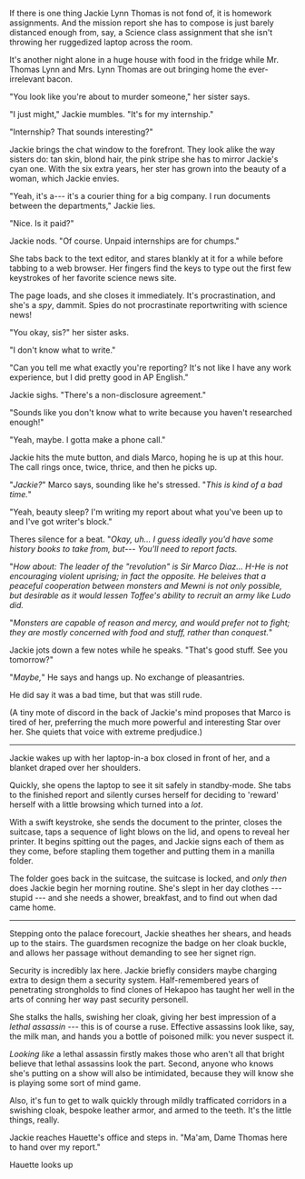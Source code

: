 If there is one thing Jackie Lynn Thomas is not fond of, it is homework assignments.
And the mission report she has to compose is just barely distanced enough from, say,
a Science class assignment that she isn't throwing her ruggedized laptop across the room.

It's another night alone in a huge house with food in the fridge while Mr. Thomas Lynn and
Mrs. Lynn Thomas are out bringing home the ever-irrelevant bacon.

"You look like you're about to murder someone," her sister says.

"I just might," Jackie mumbles. "It's for my internship."

"Internship? That sounds interesting?"

Jackie brings the chat window to the forefront. They look alike the way sisters do:
tan skin, blond hair, the pink stripe she has to mirror Jackie's cyan one.
With the six extra years, her ster has grown into the beauty
of a woman, which Jackie envies.

"Yeah, it's a--- it's a courier thing for a big company. I run documents between the
departments," Jackie lies.

"Nice. Is it paid?"

Jackie nods. "Of course. Unpaid internships are for chumps."

She tabs back to the text editor, and stares blankly at it for a while before
tabbing to a web browser. Her fingers find the keys to type out the first few
keystrokes of her favorite science news site.

The page loads, and she closes it immediately. It's procrastination, and she's
a _spy_, dammit. Spies do not procrastinate reportwriting with science news!

"You okay, sis?" her sister asks.

"I don't know what to write."

"Can you tell me what exactly you're reporting? It's not like I have any work
experience, but I did pretty good in AP English."

Jackie sighs. "There's a non-disclosure agreement."

"Sounds like you don't know what to write because you haven't researched enough!"

"Yeah, maybe. I gotta make a phone call."

Jackie hits the mute button, and dials Marco, hoping he is up at this hour. The call
rings once, twice, thrice, and then he picks up.

"_Jackie?_" Marco says, sounding like he's stressed. "_This is kind of a bad time._"

"Yeah, beauty sleep? I'm writing my report about what you've been up to and I've
got writer's block."

Theres silence for a beat. "_Okay, uh... I guess ideally you'd have some
history books to take from, but--- You'll need to report facts._

"_How about: The leader of the "revolution" is Sir Marco Diaz... H-_He_ is not 
encouraging violent uprising; in fact the opposite. He beleives that a peaceful
cooperation between monsters and Mewni is not only possible, but desirable as it
would lessen Toffee's ability to recruit an army like Ludo did._

"_Monsters are capable of reason and mercy, and would prefer not to fight; they
are mostly concerned with food and stuff, rather than conquest._"

Jackie jots down a few notes while he speaks. "That's good stuff. See you tomorrow?"

"_Maybe,_" He says and hangs up. No exchange of pleasantries.

He did say it was a bad time, but that was still rude.

(A tiny mote of discord in the back of Jackie's mind proposes that Marco is tired of
her, preferring the much more powerful and interesting Star over her. She quiets that
voice with extreme predjudice.)

----

Jackie wakes up with her laptop-in-a box closed in front of her, and a blanket draped
over her shoulders.

Quickly, she opens the laptop to see it sit safely in standby-mode. She tabs to the 
finished report and silently curses herself for deciding to 'reward' herself with a little
browsing which turned into a _lot_.

With a swift keystroke, she sends the document to the printer, closes the suitcase, taps
a sequence of light blows on the lid, and opens to reveal her printer. It begins spitting
out the pages, and Jackie signs each of them as they come, before stapling them together
and putting them in a manilla folder.

The folder goes back in the suitcase, the suitcase is locked, and _only then_ does Jackie
begin her morning routine. She's slept in her day clothes --- stupid --- and she needs a shower,
breakfast, and to find out when dad came home.

----

Stepping onto the palace forecourt, Jackie sheathes her shears, and heads up to the stairs.
The guardsmen recognize the badge on her cloak buckle, and allows her passage without demanding
to see her signet rign.

Security is incredibly lax here. Jackie briefly considers maybe charging extra to design them
a security system. Half-remembered years of penetrating strongholds to find clones of Hekapoo
has taught her well in the arts of conning her way past security personell.

She stalks the halls, swishing her cloak, giving her best impression of a _lethal assassin_ ---
this is of course a ruse. Effective assassins look like, say, the milk man, and hands you a bottle
of poisoned milk: you never suspect it.

_Looking like_ a lethal assassin firstly makes those who aren't all that bright believe that
lethal assassins look the part. Second, anyone who knows she's putting on a show will also
be intimidated, because they will know she is playing some sort of mind game.

Also, it's fun to get to walk quickly through mildly trafficated corridors in a swishing cloak,
bespoke leather armor, and armed to the teeth. It's the little things, really.

Jackie reaches Hauette's office and steps in.
"Ma'am, Dame Thomas here to hand over my report."

Hauette looks up
